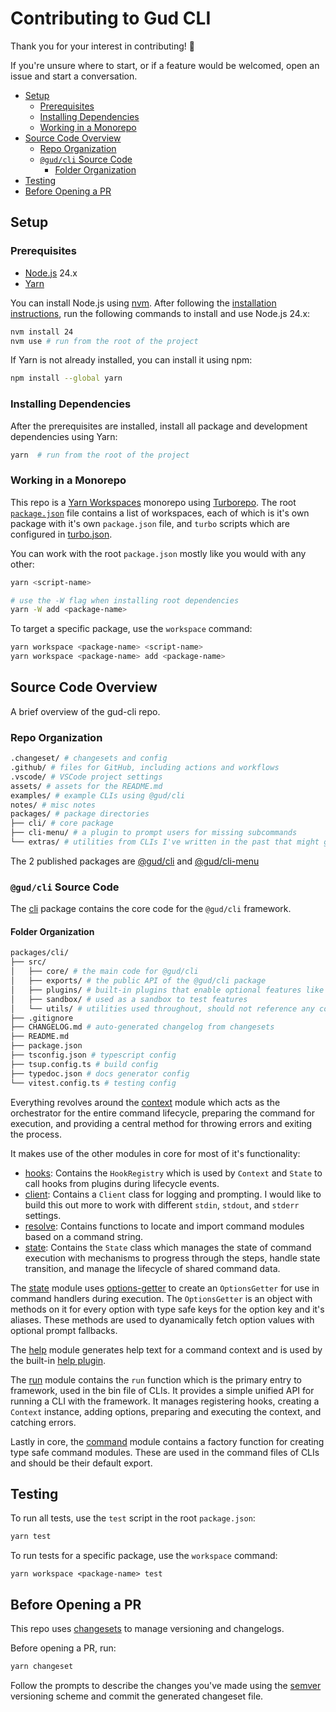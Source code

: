 # Contributing to Gud CLI

Thank you for your interest in contributing! 🥹

If you're unsure where to start, or if a feature would be welcomed, open an
issue and start a conversation.

- [Setup](#setup)
  - [Prerequisites](#prerequisites)
  - [Installing Dependencies](#installing-dependencies)
  - [Working in a Monorepo](#working-in-a-monorepo)
- [Source Code Overview](#source-code-overview)
  - [Repo Organization](#repo-organization)
  - [`@gud/cli` Source Code](#gudcli-source-code)
    - [Folder Organization](#folder-organization)
- [Testing](#testing)
- [Before Opening a PR](#before-opening-a-pr)


## Setup

### Prerequisites

- [Node.js](https://nodejs.org) 24.x
- [Yarn](https://yarnpkg.com)

You can install Node.js using [nvm](https://github.com/nvm-sh/nvm). After
following the [installation
instructions](https://github.com/nvm-sh/nvm#installing-and-updating), run the
following commands to install and use Node.js 24.x:

```sh
nvm install 24
nvm use # run from the root of the project
```

If Yarn is not already installed, you can install it using npm:

```sh
npm install --global yarn
```

### Installing Dependencies

After the prerequisites are installed, install all package and development
dependencies using Yarn:

```sh
yarn  # run from the root of the project
```

### Working in a Monorepo

This repo is a [Yarn
Workspaces](https://classic.yarnpkg.com/lang/en/docs/workspaces/) monorepo using
[Turborepo](https://turbo.build/repo/docs). The root
[`package.json`](../package.json) file contains a list of workspaces, each of
which is it's own package with it's own `package.json` file, and `turbo` scripts
which are configured in [turbo.json](../turbo.json).

You can work with the root `package.json` mostly like you would with any other:

```sh
yarn <script-name>

# use the -W flag when installing root dependencies
yarn -W add <package-name>
```

To target a specific package, use the `workspace` command:

```sh
yarn workspace <package-name> <script-name>
yarn workspace <package-name> add <package-name>
```

## Source Code Overview

A brief overview of the gud-cli repo.

### Repo Organization

```sh
.changeset/ # changesets and config
.github/ # files for GitHub, including actions and workflows
.vscode/ # VSCode project settings
assets/ # assets for the README.md
examples/ # example CLIs using @gud/cli
notes/ # misc notes
packages/ # package directories
├── cli/ # core package
├── cli-menu/ # a plugin to prompt users for missing subcommands
└── extras/ # utilities from CLIs I've written in the past that might get used later.
```

The 2 published packages are [@gud/cli](https://www.npmjs.com/package/@gud/cli)
and [@gud/cli-menu](https://www.npmjs.com/package/@gud/cli-menu)

### `@gud/cli` Source Code

The [cli](../packages/cli) package contains the core code for the `@gud/cli`
framework.

#### Folder Organization

```sh
packages/cli/
├── src/
│   ├── core/ # the main code for @gud/cli
│   ├── exports/ # the public API of the @gud/cli package
│   ├── plugins/ # built-in plugins that enable optional features like help
│   ├── sandbox/ # used as a sandbox to test features
│   └── utils/ # utilities used throughout, should not reference any code outside utils
├── .gitignore
├── CHANGELOG.md # auto-generated changelog from changesets
├── README.md
├── package.json
├── tsconfig.json # typescript config
├── tsup.config.ts # build config
├── typedoc.json # docs generator config
└── vitest.config.ts # testing config
```

Everything revolves around the [context](../packages/cli/src/core/context.ts)
module which acts as the orchestrator for the entire command lifecycle,
preparing the command for execution, and providing a central method for throwing
errors and exiting the process.

It makes use of the other modules in core for most of it's functionality:

- [hooks](../packages/cli/src/core/hooks.ts): Contains the `HookRegistry` which
  is used by `Context` and `State` to call hooks from plugins during lifecycle
  events.
- [client](../packages/cli/src/core/client.ts): Contains a `Client` class for
  logging and prompting. I would like to build this out more to work with
  different `stdin`, `stdout`, and `stderr` settings.
- [resolve](../packages/cli/src/core/resolve.ts): Contains functions to locate
  and import command modules based on a command string.
- [state](../packages/cli/src/core/state.ts): Contains the `State` class which
  manages the state of command execution with mechanisms to progress through the
  steps, handle state transition, and manage the lifecycle of shared command
  data.

The [state](../packages/cli/src/core/state.ts) module uses
[options-getter](../packages/cli/src/core/options/options-getter.ts) to create
an `OptionsGetter` for use in command handlers during execution. The
`OptionsGetter` is an object with methods on it for every option with type safe
keys for the option key and it's aliases. These methods are used to dyanamically
fetch option values with optional prompt fallbacks.

The [help](../packages/cli/src/core/help.ts) module generates help text for a
command context and is used by the built-in [help
plugin](../packages/cli/src/plugins/help.ts).

The [run](../packages/cli/src/core/run.ts) module contains the `run` function
which is the primary entry to framework, used in the bin file of CLIs. It
provides a simple unified API for running a CLI with the framework. It manages
registering hooks, creating a `Context` instance, adding options, preparing and
executing the context, and catching errors.

Lastly in core, the [command](../packages/cli/src/core/command.ts) module
contains a factory function for creating type safe command modules. These are
used in the command files of CLIs and should be their default export.

## Testing

To run all tests, use the `test` script in the root `package.json`:

```sh
yarn test
```

To run tests for a specific package, use the `workspace` command:

```
yarn workspace <package-name> test
```

## Before Opening a PR

This repo uses [changesets](https://github.com/changesets/changesets) to manage
versioning and changelogs.

Before opening a PR, run:

```sh
yarn changeset
```

Follow the prompts to describe the changes you've made using the
[semver](https://semver.org/) versioning scheme and commit the generated
changeset file.
